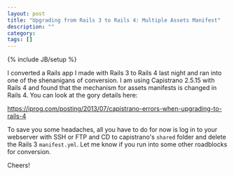```yaml
---
layout: post
title: "Upgrading from Rails 3 to Rails 4: Multiple Assets Manifest"
description: ""
category: 
tags: []
---
```

{% include JB/setup %}

I converted a Rails app I made with Rails 3 to Rails 4 last night and ran into one of the shenanigans of conversion.
I am using Capistrano 2.5.15 with Rails 4 and found that the mechanism for assets manifests is changed in Rails 4.
You can look at the gory details here:

https://iprog.com/posting/2013/07/capistrano-errors-when-upgrading-to-rails-4

To save you some headaches, all you have to do for now is log in to your webserver with SSH or FTP and CD to
capistrano's `shared` folder and delete the Rails 3
`manifest.yml`. Let me know if you run into some other roadblocks for conversion.

Cheers!
